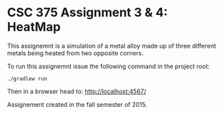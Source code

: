 CSC 375 Assignment 3 & 4: HeatMap
===

This assignemnt is a simulation of a metal alloy made up of three different metals being heated from two opposite corners.

To run this assignemnt issue the following command in the project root:
```
./gradlew run
``` 
Then in a browser head to: [http://localhost:4567/](http://localhost:4567/)

Assignement created in the fall semester of 2015.